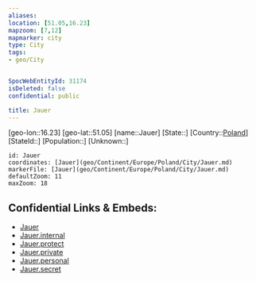 ```yaml
---
aliases: 
location: [51.05,16.23]
mapzoom: [7,12] 
mapmarker: city 
type: City
tags:
- geo/City


SpocWebEntityId: 31174
isDeleted: false
confidential: public

title: Jauer
---
```

[geo-lon::16.23]
[geo-lat::51.05]
[name::Jauer]
[State::]
[Country::[Poland](geo/Continent/Europe/Poland.md)]
[StateId::]
[Population::]
[Unknown::]


```leaflet
id: Jauer
coordinates: [Jauer](geo/Continent/Europe/Poland/City/Jauer.md)
markerFile: [Jauer](geo/Continent/Europe/Poland/City/Jauer.md)
defaultZoom: 11 
maxZoom: 18
```


## Confidential Links & Embeds: 
- [Jauer](../../../../../../_public/geo/Continent/Europe/Poland/City/Jauer.md) 
- [Jauer.internal](../../../../../../_internal/geo/Continent/Europe/Poland/City/Jauer.internal.md) 
- [Jauer.protect](../../../../../../_protect/geo/Continent/Europe/Poland/City/Jauer.protect.md) 
- [Jauer.private](../../../../../../_private/geo/Continent/Europe/Poland/City/Jauer.private.md) 
- [Jauer.personal](../../../../../../_personal/geo/Continent/Europe/Poland/City/Jauer.personal.md) 
- [Jauer.secret](../../../../../../_secret/geo/Continent/Europe/Poland/City/Jauer.secret.md) 
